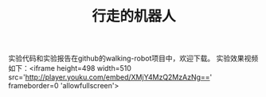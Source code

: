 ﻿---
title: 行走的机器人
tag: 计算机图形学
categories: 计算机图形学 openGL
---

实验代码和实验报告在github的walking-robot项目中，欢迎下载。
实验效果视频如下：<iframe height=498 width=510 src='http://player.youku.com/embed/XMjY4MzQ2MzAzNg==' frameborder=0 'allowfullscreen'></iframe>